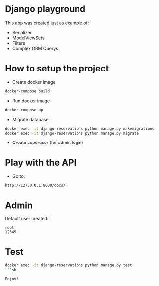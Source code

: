 # Django playground
This app was created just as example of:
- Serializer
- ModelViewSets
- Filters
- Complex ORM Querys


# How to setup the project
- Create docker image
```sh
docker-compose build
```

- Run docker image
```sh
docker-compose up
```

- Migrate database
```sh
docker exec -it django-reservations python manage.py makemigrations
docker exec -it django-reservations python manage.py migrate
```

- Create superuser (for admin login)

# Play with the API
- Go to:
```
http://127.0.0.1:8000/docs/
```

# Admin
Default user created:
```
root
12345
```

# Test
```sh
docker exec -it django-reservations python manage.py test
```sh

Enjoy!